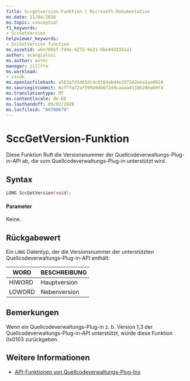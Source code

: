 ```yaml
---
title: Sccgetversion-Funktion | Microsoft-Dokumentation
ms.date: 11/04/2016
ms.topic: conceptual
f1_keywords:
- SccGetVersion
helpviewer_keywords:
- SccGetVersion function
ms.assetid: a6e786bf-744e-4272-9e21-0be44d23b1a1
author: acangialosi
ms.author: anthc
manager: jillfra
ms.workload:
- vssdk
ms.openlocfilehash: a563a7d1d65dc4c6564abd4e337242eea1aa9924
ms.sourcegitcommit: 6cfffa72af599a9d667249caaaa411bb28ea69fd
ms.translationtype: MT
ms.contentlocale: de-DE
ms.lasthandoff: 09/02/2020
ms.locfileid: "80700679"
---
```

# <a name="sccgetversion-function"></a>SccGetVersion-Funktion
Diese Funktion Ruft die Versionsnummer der Quellcodeverwaltungs-Plug-in-API ab, die vom Quellcodeverwaltungs-Plug-in unterstützt wird.

## <a name="syntax"></a>Syntax

```cpp
LONG SccGetVersion(void);
```

#### <a name="parameters"></a>Parameter
 Keine.

## <a name="return-value"></a>Rückgabewert
 Ein `LONG` Datentyp, der die Versionsnummer der unterstützten Quellcodeverwaltungs-Plug-in-API enthält:

|WORD|BESCHREIBUNG|
|----------|-----------------|
|HIWORD|Hauptversion|
|LOWORD|Nebenversion|

## <a name="remarks"></a>Bemerkungen
 Wenn ein Quellcodeverwaltungs-Plug-in z. b. Version 1,3 der Quellcodeverwaltungs-Plug-in-API unterstützt, würde diese Funktion 0x0103 zurückgeben.

## <a name="see-also"></a>Weitere Informationen
- [API-Funktionen von Quellcodeverwaltungs-Plug-Ins](../extensibility/source-control-plug-in-api-functions.md)
